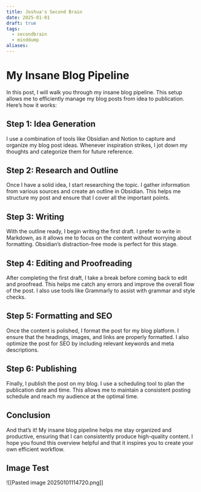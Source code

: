 ```yaml
---
title: Joshua's Second Brain
date: 2025-01-01
draft: true
tags:
  - secondbrain
  - minddump
aliases:
---
```



# My Insane Blog Pipeline

  

In this post, I will walk you through my insane blog pipeline. This setup allows me to efficiently manage my blog posts from idea to publication. Here’s how it works:

  

## Step 1: Idea Generation

  

I use a combination of tools like Obsidian and Notion to capture and organize my blog post ideas. Whenever inspiration strikes, I jot down my thoughts and categorize them for future reference.

  

## Step 2: Research and Outline

  

Once I have a solid idea, I start researching the topic. I gather information from various sources and create an outline in Obsidian. This helps me structure my post and ensure that I cover all the important points.

  

## Step 3: Writing

  

With the outline ready, I begin writing the first draft. I prefer to write in Markdown, as it allows me to focus on the content without worrying about formatting. Obsidian’s distraction-free mode is perfect for this stage.

  

## Step 4: Editing and Proofreading

  

After completing the first draft, I take a break before coming back to edit and proofread. This helps me catch any errors and improve the overall flow of the post. I also use tools like Grammarly to assist with grammar and style checks.

  

## Step 5: Formatting and SEO

  

Once the content is polished, I format the post for my blog platform. I ensure that the headings, images, and links are properly formatted. I also optimize the post for SEO by including relevant keywords and meta descriptions.

  

## Step 6: Publishing

  

Finally, I publish the post on my blog. I use a scheduling tool to plan the publication date and time. This allows me to maintain a consistent posting schedule and reach my audience at the optimal time.

  

## Conclusion

  

And that’s it! My insane blog pipeline helps me stay organized and productive, ensuring that I can consistently produce high-quality content. I hope you found this overview helpful and that it inspires you to create your own efficient workflow.


## Image Test

![[Pasted image 20250101114720.png]]


